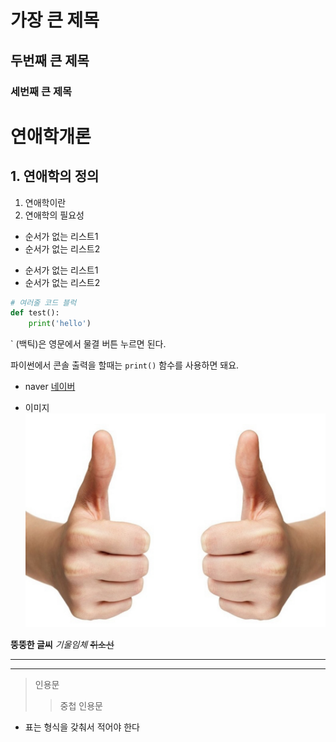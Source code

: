 # 가장 큰 제목
## 두번째 큰 제목
### 세번째 큰 제목

# 연애학개론
## 1. 연애학의 정의
1. 연애학이란
2. 연애학의 필요성


- 순서가 없는 리스트1
- 순서가 없는 리스트2
* 순서가 없는 리스트1
* 순서가 없는 리스트2  

```python
# 여러줄 코드 블럭
def test():
    print('hello')
```
` (백틱)은 영문에서 물결 버튼 누르면 된다.

파이썬에서 콘솔 출력을 할때는 ```print()``` 함수를 사용하면 돼요.

- naver
[네이버](https://www.naver.com)

- 이미지
![good](imgs/IMG_2703.jpg)


**뚱뚱한 글씨**
*기울임체*
~~취소선~~

---

***




> 인용문
> > 중첩 인용문

- 표는 형식을 갖춰서 적어야 한다

